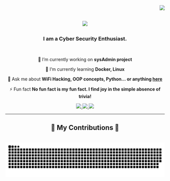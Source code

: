 <img align="right" src="https://visitor-badge.laobi.icu/badge?page_id=prathameshkhade.prathameshkhade" />

<h1 align="center">
    <img src="https://readme-typing-svg.herokuapp.com/?font=Righteous&size=35&center=true&vCenter=true&width=500&height=70&duration=4000&lines=Hello+Friend!+👋;+I'm+Prathamesh!;" />
</h1>

<h3 align="center">
    I am a Cyber Security Enthusiast.
</h3>

<br/>

<div align="center">
 
 🔭 I’m currently working on **sysAdmin project**
 
 🌱 I’m currently learning **Docker, Linux**

💬 Ask me about **WiFi Hacking, OOP concepts, Python... or anything [here](https://github.com/prathameshkhade/prathameshkhade/issues)**

⚡ Fun fact **No fun fact is my fun fact. I find joy in the simple absence of trivia!**

 </div>
 
<div align="center"> 
  <a href="mailto:pkhade2865@gmail.com">
    <img src="https://img.shields.io/badge/Gmail-333333?style=for-the-badge&logo=gmail&logoColor=red" />
  </a>
  <a href="https://linkedin.in/in/prathamesh-khade" target="_blank">
    <img src="https://img.shields.io/badge/LinkedIn-0077B5?style=for-the-badge&logo=linkedin&logoColor=white" target="_blank" />
  </a>
  <a href="https://prathameshkhade.github.io" target="_blank">
     <img src="https://img.shields.io/badge/Portfolio-FF5722?style=for-the-badge&logo=todoist&logoColor=white" target="_blank" /> <!-- sqlite, safari, google-chrome are other good icon options -->
  </a>
</div>

 <hr/>
 
<div align="center">
  <h2>🫣 My Contributions 🫣</h2>
  <br>
  <img alt="snake eating my contributions" src="https://raw.githubusercontent.com/prathameshkhade/prathameshkhade/output/github-contribution-grid-snake.svg" />
  
  <br/><br/><br/>
</div>


<!--
**prathameshkhade/prathameshkhade** is a ✨ _special_ ✨ repository because its `README.md` (this file) appears on your GitHub profile.

Here are some ideas to get you started:

- 🔭 I’m currently working on ...
- 🌱 I’m currently learning ...
- 👯 I’m looking to collaborate on ...
- 🤔 I’m looking for help with ...
- 💬 Ask me about ...
- 📫 How to reach me: ...
- 😄 Pronouns: ...
- ⚡ Fun fact: ...
-->
